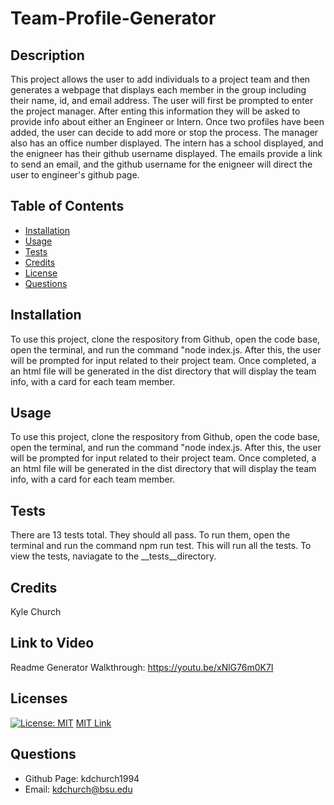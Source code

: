 # Team-Profile-Generator

  ## Description
  This project allows the user to add individuals to a project team and then generates a webpage that displays each member in the group including their name, id, and email address. The user will first be prompted to enter the project manager. After enting this information they will be asked to provide info about either an Engineer or Intern. Once two profiles have been added, the user can decide to add more or stop the process.
  The manager also has an office number displayed. The intern has a school displayed, and the enigneer has their github username displayed. The emails provide a link to send an email, and the github username for the enigneer will direct the user to engineer's github page. 

  ## Table of Contents
  * [Installation](#installation)
  * [Usage](#usage)
  * [Tests](#tests)
  * [Credits](#credits)
  * [License](#licenses)
  * [Questions](#questions)
  
  ## Installation
  To use this project, clone the respository from Github, open the code base, open the terminal, and run the command "node index.js. After this, the user will be prompted for input related to their project team. Once completed, a an html file will be generated in the dist directory that will display the team info, with a card for each team member.  
  
  ## Usage
  To use this project, clone the respository from Github, open the code base, open the terminal, and run the command "node index.js. After this, the user will be prompted for input related to their project team. Once completed, a an html file will be generated in the dist directory that will display the team info, with a card for each team member.

  ## Tests
  There are 13 tests total. They should all pass. To run them, open the terminal and run the command npm run test. This will run all the tests. To view the tests, naviagate to the __tests__directory. 
  
  ## Credits
  Kyle Church
  
  ## Link to Video
  Readme Generator Walkthrough: https://youtu.be/xNlG76m0K7I

  ## Licenses
  
  [![License: MIT](https://img.shields.io/badge/License-MIT-yellow.svg)](https://opensource.org/licences/MIT)
  [MIT Link](https://opensource.org/licenses/MIT)

  ## Questions
  - Github Page: kdchurch1994
  - Email: kdchurch@bsu.edu
